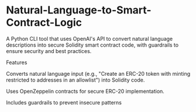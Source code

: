 # Natural-Language-to-Smart-Contract-Logic


A Python CLI tool that uses OpenAI's API to convert natural language descriptions into secure Solidity smart contract code, with guardrails to ensure security and best practices.

Features





Converts natural language input (e.g., "Create an ERC-20 token with minting restricted to addresses in an allowlist") into Solidity code.



Uses OpenZeppelin contracts for secure ERC-20 implementation.



Includes guardrails to prevent insecure patterns 
